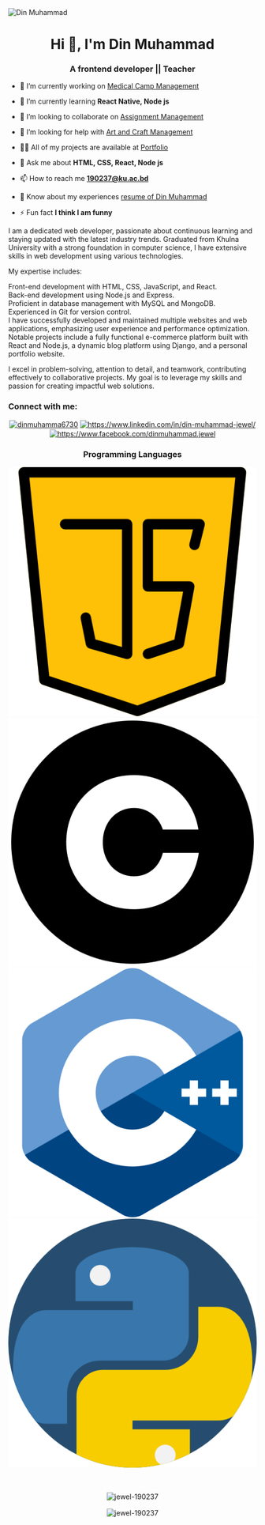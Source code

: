 <img src="https://i.postimg.cc/25BYsNKH/fd.png" alt="Din Muhammad">
<h1 align="center">Hi 👋, I'm Din Muhammad</h1>
<h3 align="center">A frontend developer || Teacher</h3>

- 🔭 I’m currently working on [Medical Camp Management](https://medical-camp-management-6978c.web.app/)

- 🌱 I’m currently learning **React Native, Node js**

- 👯 I’m looking to collaborate on [Assignment Management](https://assignment-11-baa86.web.app/)

- 🤝 I’m looking for help with [Art and Craft Management](https://art-store-fe201.web.app/)

- 👨‍💻 All of my projects are available at [Portfolio](https://jewel-190237.github.io/personal-site/)

- 💬 Ask me about **HTML, CSS, React, Node js**

- 📫 How to reach me **190237@ku.ac.bd**

- 📄 Know about my experiences [resume of Din Muhammad](https://drive.google.com/file/d/1QsWlcpjyYNYhcjH15w5cJNHND3VJdbC3/view?usp=sharing)

- ⚡ Fun fact **I think I am funny**

<p> I am a dedicated web developer, passionate about continuous learning and staying updated with the latest industry trends. Graduated from Khulna University with a strong foundation in computer science, I have extensive skills in web development using various technologies.

My expertise includes:

Front-end development with HTML, CSS, JavaScript, and React. <br>
Back-end development using Node.js and Express. <br>
Proficient in database management with MySQL and MongoDB. <br>
Experienced in Git for version control. <br>
I have successfully developed and maintained multiple websites and web applications, emphasizing user experience and performance optimization. Notable projects include a fully functional e-commerce platform built with React and Node.js, a dynamic blog platform using Django, and a personal portfolio website.

I excel in problem-solving, attention to detail, and teamwork, contributing effectively to collaborative projects. My goal is to leverage my skills and passion for creating impactful web solutions. </p>

<h3 align="left">Connect with me:</h3>
<p align="center">
<a padding="10px" href="https://twitter.com/dinmuhamma6730" target="blank"><img padding="10px" align="center" src="https://raw.githubusercontent.com/rahuldkjain/github-profile-readme-generator/master/src/images/icons/Social/twitter.svg" alt="dinmuhamma6730" height="30" width="40" /></a>
<a href="https://linkedin.com/in/https://www.linkedin.com/in/din-muhammad-jewel/" target="blank"><img padding="10px" align="center" src="https://raw.githubusercontent.com/rahuldkjain/github-profile-readme-generator/master/src/images/icons/Social/linked-in-alt.svg" alt="https://www.linkedin.com/in/din-muhammad-jewel/" height="30" width="40" /></a>
<a padding="10px" href="https://fb.com/https://www.facebook.com/dinmuhammad.jewel" target="blank"><img padding="10px" align="center" src="https://raw.githubusercontent.com/rahuldkjain/github-profile-readme-generator/master/src/images/icons/Social/facebook.svg" alt="https://www.facebook.com/dinmuhammad.jewel" height="30" width="40" /></a>
</p>

<h3 align="center">Programming Languages</h3>
<p>
  <img src="images/java-script.png" alt="JavaScript"/>
  <img src="images/letter-c.png" alt="C"/>
  <img src="images/c-.png" alt="C++"/>
  <img src="images/python.png" alt="Python"/>
</p>

<br>

<p align="center"><img align="center" src="https://github-readme-stats.vercel.app/api/top-langs?username=jewel-190237&show_icons=true&locale=en&layout=compact" alt="jewel-190237" /></p>

<p align="center"><img align="center" src="https://github-readme-streak-stats.herokuapp.com/?user=jewel-190237&" alt="jewel-190237" /></p>
